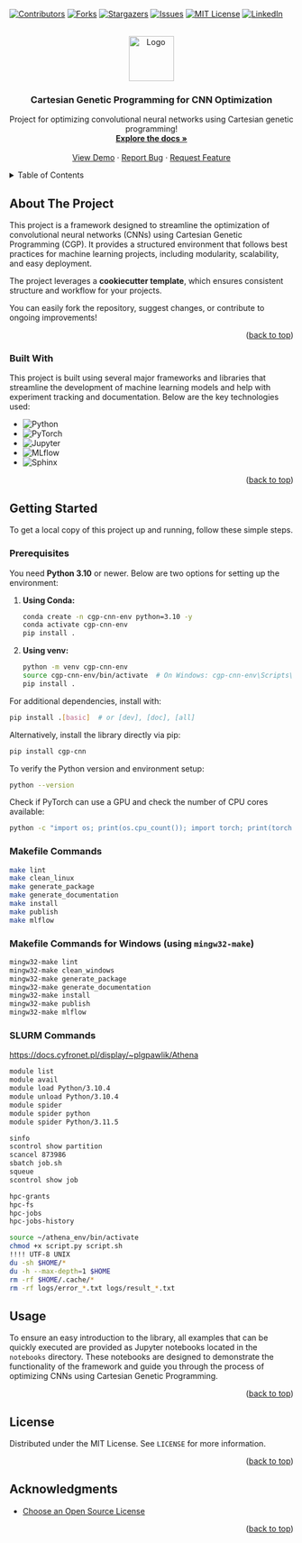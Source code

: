 [![Contributors][contributors-shield]][contributors-url]
[![Forks][forks-shield]][forks-url]
[![Stargazers][stars-shield]][stars-url]
[![Issues][issues-shield]][issues-url]
[![MIT License][license-shield]][license-url]
[![LinkedIn][linkedin-shield]][linkedin-url]


<br />
<div align="center">
  <a href="https://github.com/MrLipa/CGP-CNN-Optimizer">
    <img src="references/logo.png" alt="Logo" width="80" height="80">
  </a>

  <h3 align="center">Cartesian Genetic Programming for CNN Optimization</h3>

  <p align="center">
     Project for optimizing convolutional neural networks using Cartesian genetic programming! 
    <br />
    <a href="https://github.com/MrLipa/CGP-CNN-Optimizer"><strong>Explore the docs »</strong></a>
    <br />
    <br />
    <a href="https://github.com/MrLipa/CGP-CNN-Optimizer">View Demo</a>
    ·
    <a href="https://github.com/MrLipa/CGP-CNN-Optimizer/issues/new?labels=bug&template=bug-report---.md">Report Bug</a>
    ·
    <a href="https://github.com/MrLipa/CGP-CNN-Optimizer/issues/new?labels=enhancement&template=feature-request---.md">Request Feature</a>
  </p>
</div>


<details>
  <summary>Table of Contents</summary>
  <ol>
    <li>
      <a href="#about-the-project">About The Project</a>
      <ul>
        <li><a href="#built-with">Built With</a></li>
      </ul>
    </li>
    <li>
      <a href="#getting-started">Getting Started</a>
      <ul>
        <li><a href="#prerequisites">Prerequisites</a></li>
        <li><a href="#makefile-commands">Makefile Commands</a></li>
        <li><a href="#makefile-commands-for-windows-using-mingw32-make">Makefile Commands for Windows (using `mingw32-make`)</a></li>
        <li><a href="#slurm-commands">SLURM Commands</a></li>
      </ul>
    </li>
    <li><a href="#usage">Usage</a></li>
    <li><a href="#license">License</a></li>
    <li><a href="#acknowledgments">Acknowledgments</a></li>
  </ol>
</details>



## About The Project

This project is a framework designed to streamline the optimization of convolutional neural networks (CNNs) using Cartesian Genetic Programming (CGP). It provides a structured environment that follows best practices for machine learning projects, including modularity, scalability, and easy deployment.

The project leverages a **cookiecutter template**, which ensures consistent structure and workflow for your projects.

You can easily fork the repository, suggest changes, or contribute to ongoing improvements!

<p align="right">(<a href="#readme-top">back to top</a>)</p>


### Built With

This project is built using several major frameworks and libraries that streamline the development of machine learning models and help with experiment tracking and documentation. Below are the key technologies used:

* ![Python](https://img.shields.io/badge/Python-3.8%2B-blue)
* ![PyTorch](https://img.shields.io/badge/PyTorch-1.10%2B-red)
* ![Jupyter](https://img.shields.io/badge/Jupyter-Notebook-orange)
* ![MLflow](https://img.shields.io/badge/MLflow-1.20%2B-brightgreen)
* ![Sphinx](https://img.shields.io/badge/Sphinx-4.0%2B-lightgrey)


<p align="right">(<a href="#readme-top">back to top</a>)</p>


## Getting Started

To get a local copy of this project up and running, follow these simple steps.

### Prerequisites

You need **Python 3.10** or newer. Below are two options for setting up the environment:

1. **Using Conda:**
   ```sh
   conda create -n cgp-cnn-env python=3.10 -y
   conda activate cgp-cnn-env
   pip install .
   ```

2. **Using venv:**
   ```sh
   python -m venv cgp-cnn-env
   source cgp-cnn-env/bin/activate  # On Windows: cgp-cnn-env\Scripts\activate
   pip install .
   ```

For additional dependencies, install with:
```sh
pip install .[basic]  # or [dev], [doc], [all]
```

Alternatively, install the library directly via pip:
```sh
pip install cgp-cnn
```

To verify the Python version and environment setup:
```sh
python --version
```

Check if PyTorch can use a GPU and check the number of CPU cores available:
```sh
python -c "import os; print(os.cpu_count()); import torch; print(torch.cuda.is_available())"
```

### Makefile Commands

```sh
make lint
make clean_linux
make generate_package
make generate_documentation
make install
make publish
make mlflow
```

### Makefile Commands for Windows (using `mingw32-make`)

```sh
mingw32-make lint
mingw32-make clean_windows
mingw32-make generate_package
mingw32-make generate_documentation
mingw32-make install
mingw32-make publish
mingw32-make mlflow
```

### SLURM Commands

https://docs.cyfronet.pl/display/~plgpawlik/Athena

```sh
module list
module avail
module load Python/3.10.4
module unload Python/3.10.4
module spider
module spider python
module spider Python/3.11.5

sinfo
scontrol show partition
scancel 873986
sbatch job.sh
squeue
scontrol show job

hpc-grants
hpc-fs
hpc-jobs
hpc-jobs-history

source ~/athena_env/bin/activate
chmod +x script.py script.sh
!!!! UTF-8 UNIX
du -sh $HOME/*
du -h --max-depth=1 $HOME
rm -rf $HOME/.cache/*
rm -rf logs/error_*.txt logs/result_*.txt
``` 

## Usage

To ensure an easy introduction to the library, all examples that can be quickly executed are provided as Jupyter notebooks located in the `notebooks` directory. These notebooks are designed to demonstrate the functionality of the framework and guide you through the process of optimizing CNNs using Cartesian Genetic Programming.

<p align="right">(<a href="#readme-top">back to top</a>)</p>


## License

Distributed under the MIT License. See `LICENSE` for more information.

<p align="right">(<a href="#readme-top">back to top</a>)</p>

## Acknowledgments

* [Choose an Open Source License](https://choosealicense.com)

<p align="right">(<a href="#readme-top">back to top</a>)</p>


[contributors-shield]: https://img.shields.io/github/contributors/othneildrew/Best-README-Template.svg?style=for-the-badge
[contributors-url]: https://github.com/MrLipa/CGP-CNN-Optimizer/graphs/contributors
[forks-shield]: https://img.shields.io/github/forks/othneildrew/Best-README-Template.svg?style=for-the-badge
[forks-url]: https://github.com/MrLipa/CGP-CNN-Optimizer/network/members
[stars-shield]: https://img.shields.io/github/stars/othneildrew/Best-README-Template.svg?style=for-the-badge
[stars-url]: https://github.com/MrLipa/CGP-CNN-Optimizer/stargazers
[issues-shield]: https://img.shields.io/github/issues/othneildrew/Best-README-Template.svg?style=for-the-badge
[issues-url]: https://github.com/MrLipa/CGP-CNN-Optimizer/issues
[license-shield]: https://img.shields.io/github/license/othneildrew/Best-README-Template.svg?style=for-the-badge
[license-url]: https://github.com/MrLipa/CGP-CNN-Optimizer/LICENSE
[linkedin-shield]: https://img.shields.io/badge/-LinkedIn-black.svg?style=for-the-badge&logo=linkedin&colorB=555
[linkedin-url]: https://www.linkedin.com/in/tomasz-szkaradek/
